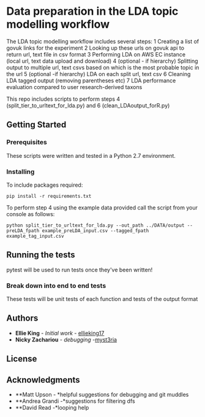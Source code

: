 # Data preparation in the LDA topic modelling workflow

The LDA topic modelling workflow includes several steps:
1 Creating a list of govuk links for the experiment
2 Looking up these urls on govuk api to return url, text file in csv format
3 Performing LDA on AWS EC instance (local url, text data upload and download)
4 (optional - if hierarchy) Splitting output to multiple url, text csvs based on which is the most probable topic in the url
5 (optional -if hierarchy) LDA on each split url, text csv
6 Cleaning LDA tagged output (removing parentheses etc)
7 LDA performance evaluation compared to user research-derived taxons

This repo includes scripts to perform steps 4 (split_tier_to_urltext_for_lda.py) and 6 (clean_LDAoutput_forR.py)

## Getting Started

### Prerequisites

These scripts were written and tested in a Python 2.7 environment.

### Installing

To include packages required:
```
pip install -r requirements.txt
```

To perform step 4 using the example data provided call the script from your console as follows:
```
python split_tier_to_urltext_for_lda.py --out_path ../DATA/output --preLDA_fpath example_preLDA_input.csv --tagged_fpath example_tag_input.csv
```

## Running the tests

pytest will be used to run tests once they've been written!

### Break down into end to end tests

These tests will be unit tests of each function and tests of the output format



## Authors

* **Ellie King** - *Initial work* - [ellieking17](https://github.com/ellieking17)
* **Nicky Zachariou** - *debugging* -[myst3ria](https://github.com/myst3ria)


## License



## Acknowledgments

* **Matt Upson - *helpful suggestions for debugging and git muddles
* **Andrea Grandi -*suggestions for filtering dfs
* **David Read -*looping help 